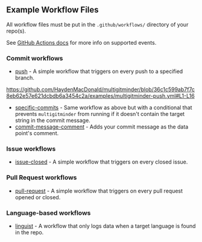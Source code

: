 ## Example Workflow Files

All workflow files must be put in the `.github/workflows/` directory of your repo(s).

See [GitHub Actions docs](https://docs.github.com/en/actions/reference/events-that-trigger-workflows) for more info on supported events.

### Commit workflows

- [push](/examples/multigitminder-push.yml) - A simple workflow that triggers on every push to a specified branch.

https://github.com/HaydenMacDonald/multigitminder/blob/36c1c599ab7f7c8eb62e57e621dcbdb6a3454c2a/examples/multigitminder-push.yml#L1-L16

- [specific-commits](/examples/multigitminder-specific-commits.yml) - Same workflow as above but with a conditional that prevents `multigitminder` from running if it doesn't contain the target string in the commit message.
- [commit-message-comment](/examples/multigitminder-commit-message-comment.yml) - Adds your commit message as the data point's comment.

### Issue workflows

- [issue-closed](/examples/multigitminder-issue-closed.yml) - A simple workflow that triggers on every closed issue. 

### Pull Request workflows

- [pull-request](/examples/multigitminder-push.yml) - A simple workflow that triggers on every pull request opened or closed.

### Language-based workflows

- [linguist](/examples/multigitminder-linguist.yml) - A workflow that only logs data when a target language is found in the repo.